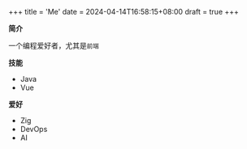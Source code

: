 +++
title = 'Me'
date = 2024-04-14T16:58:15+08:00
draft = true
+++

**简介**

一个编程爱好者，尤其是`前端`

**技能**

- Java
- Vue

**爱好**

- Zig
- DevOps
- AI
